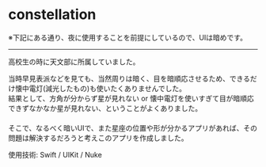 # constellation

※下記にある通り、夜に使用することを前提にしているので、UIは暗めです。
  
---------------------------------------------
高校生の時に天文部に所属していました。  

当時早見表派などを見ても、当然周りは暗く、目を暗順応させるため、できるだけ懐中電灯(減光したもの)も使いたくありませんでした。  
結果として、方角が分からず星が見れない or 懐中電灯を使いすぎて目が暗順応できずなかなか星が見れない、ということがよくありました。  
　  
そこで、なるべく暗いUIで、また星座の位置や形が分かるアプリがあれば、その問題は解決するだろうと考えこのアプリを作成しました。
  
使用技術: Swift / UIKit / Nuke
